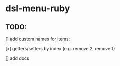 # dsl-menu-ruby

## TODO:

[] add custom names for items;

[x] getters/setters by index (e.g. remove 2, remove 1)

[] add docs